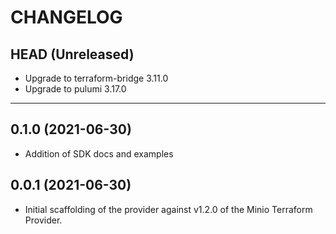CHANGELOG
=========

## HEAD (Unreleased)
* Upgrade to terraform-bridge 3.11.0
* Upgrade to pulumi 3.17.0

---

## 0.1.0 (2021-06-30)
* Addition of SDK docs and examples

## 0.0.1 (2021-06-30)
* Initial scaffolding of the provider against v1.2.0 of the Minio Terraform Provider.
